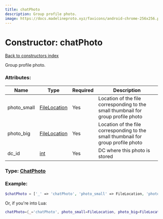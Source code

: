 ```yaml
---
title: chatPhoto
description: Group profile photo.
image: https://docs.madelineproto.xyz/favicons/android-chrome-256x256.png
---
```

# Constructor: chatPhoto  
[Back to constructors index](index.md)



Group profile photo.

### Attributes:

| Name     |    Type       | Required | Description |
|----------|---------------|----------|-------------|
|photo\_small|[FileLocation](../types/FileLocation.md) | Yes|Location of the file corresponding to the small thumbnail for group profile photo|
|photo\_big|[FileLocation](../types/FileLocation.md) | Yes|Location of the file corresponding to the small thumbnail for group profile photo|
|dc\_id|[int](../types/int.md) | Yes|DC where this photo is stored|



### Type: [ChatPhoto](../types/ChatPhoto.md)


### Example:

```php
$chatPhoto = ['_' => 'chatPhoto', 'photo_small' => FileLocation, 'photo_big' => FileLocation, 'dc_id' => int];
```  


Or, if you're into Lua:

```lua
chatPhoto={_='chatPhoto', photo_small=FileLocation, photo_big=FileLocation, dc_id=int}

```


